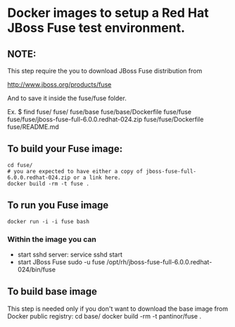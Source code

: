 # Docker images to setup a Red Hat JBoss Fuse test environment.

## NOTE:
This step require the you to download JBoss Fuse distribution from 

http://www.jboss.org/products/fuse

And to save it inside the fuse/fuse folder.

Ex.
    $ find fuse/
    fuse/
    fuse/base
    fuse/base/Dockerfile
    fuse/fuse
    fuse/fuse/jboss-fuse-full-6.0.0.redhat-024.zip
    fuse/fuse/Dockerfile
    fuse/README.md

## To build your Fuse image:
	cd fuse/
	# you are expected to have either a copy of jboss-fuse-full-6.0.0.redhat-024.zip or a link here.
	docker build -rm -t fuse .

## To run you Fuse image
	docker run -i -i fuse bash

### Within the image you can
- start sshd server:
    service sshd start
- start JBoss Fuse
    sudo -u fuse /opt/rh/jboss-fuse-full-6.0.0.redhat-024/bin/fuse
    


## To build base image

This step is needed only if you don't want to download the base image from Docker public registry:
    cd base/
    docker build -rm -t pantinor/fuse .